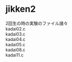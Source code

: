 # jikken2
2回生の時の実験のファイル諸々  
kadai02.c  
kadai03.c  
kadai04.c  
kadai05.c  
kadai08.c  
kadai11.c  


